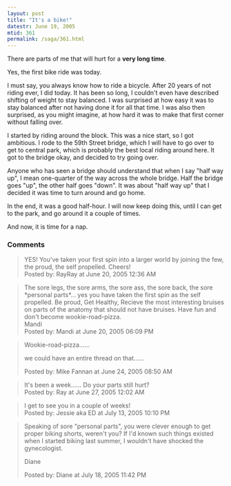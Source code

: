 ```yaml
---
layout: post
title: "It's a bike!"
datestr: June 19, 2005
mtid: 361
permalink: /saga/361.html
---
```


There are parts of me that will hurt for a **very long time**.

Yes, the first bike ride was today.

I must say, you always know how to ride a bicycle.  After 20 years of not riding ever, I did today.  It has been so long, I couldn't even have described shifting of weight to stay balanced.  I was surprised at how easy it was to stay balanced after not having done it for all that time.  I was also then surprised, as you might imagine, at how hard it was to make that first corner without falling over.

I started by riding around the block.  This was a nice start, so I got ambitious.  I rode to the 59th Street bridge, which I will have to go over to get to central park, which is probably the best local riding around here.  It got to the bridge okay, and decided to try going over.

Anyone who has seen a bridge should understand that when I say "half way up", I mean one-quarter of the way across the whole bridge.  Half the bridge goes "up", the other half goes "down".  It was about "half way up" that I decided it was time to turn around and go home.

In the end, it was a good half-hour.  I will now keep doing this, until I can get to the park, and go around it a couple of times.

And now, it is time for a nap.

### Comments

<blockquote>
YES! You've taken your first spin into a larger world by joining the few, the proud, the self propelled. Cheers! 
<div class="comment-meta">Posted by: RayRay at June 20, 2005 12:36 AM</div> </blockquote>

<blockquote>
The sore legs, the sore arms, the sore ass, the sore back, the sore *personal parts*... yes you have taken the first spin as the self propelled.  Be proud, Get Healthy, Recieve the most interesting bruises on parts of the anatomy that should not have bruises. Have fun and don't become wookie-road-pizza. <br />
Mandi
<div class="comment-meta">Posted by: Mandi at June 20, 2005 06:09 PM</div> </blockquote>

<blockquote>
Wookie-road-pizza......

we could have an entire thread on that......
<div class="comment-meta">Posted by: Mike Fannan at June 24, 2005 08:50 AM</div> </blockquote>

<blockquote>
It's been a week...... Do your parts still hurt?<br />

<div class="comment-meta">Posted by: Ray at June 27, 2005 12:02 AM</div> </blockquote>

<blockquote>
I get to see you in a couple of weeks!
<div class="comment-meta">Posted by: Jessie aka ED at July 13, 2005 10:10 PM</div> </blockquote>

<blockquote>
Speaking of sore "personal parts", you were clever enough to get proper biking shorts, weren't you? If I'd known such things existed when I started biking last summer, I wouldn't have shocked the gynecologist.

Diane
<div class="comment-meta">Posted by: Diane at July 18, 2005 11:42 PM</div> </blockquote>

